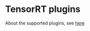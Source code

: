 # TensorRT plugins

About the supported plugins, see [here](https://github.com/NVIDIA/TensorRT/tree/main/plugin)
